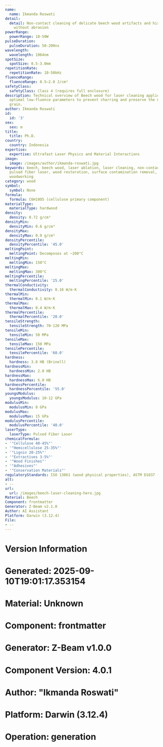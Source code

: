 ```yaml
---
name:
  name: Ikmanda Roswati
detail:
  detail: Non-contact cleaning of delicate beech wood artifacts and historical objects
    without abrasion
powerRange:
  powerRange: 10-50W
pulseDuration:
  pulseDuration: 50-200ns
wavelength:
  wavelength: 1064nm
spotSize:
  spotSize: 0.5-3.0mm
repetitionRate:
  repetitionRate: 10-50kHz
fluenceRange:
  fluenceRange: 0.5–2.0 J/cm²
safetyClass:
  safetyClass: Class 4 (requires full enclosure)
description: Technical overview of Beech wood for laser cleaning applications, including
  optimal low-fluence parameters to prevent charring and preserve the natural wood
  grain.
author: Ikmanda Roswati
id:
  id: '3'
sex:
  sex: m
title:
  title: Ph.D.
country:
  country: Indonesia
expertise:
  expertise: Ultrafast Laser Physics and Material Interactions
image:
  image: /images/author/ikmanda-roswati.jpg
keywords: beech, beech wood, laser ablation, laser cleaning, non-contact cleaning,
  pulsed fiber laser, wood restoration, surface contamination removal, cultural heritage,
  woodworking
category: wood
symbol:
  symbol: None
formula:
  formula: C6H10O5 (cellulose primary component)
materialType:
  materialType: hardwood
density:
  density: 0.72 g/cm³
densityMin:
  densityMin: 0.6 g/cm³
densityMax:
  densityMax: 0.9 g/cm³
densityPercentile:
  densityPercentile: '45.0'
meltingPoint:
  meltingPoint: Decomposes at ~200°C
meltingMin:
  meltingMin: 150°C
meltingMax:
  meltingMax: 300°C
meltingPercentile:
  meltingPercentile: '25.0'
thermalConductivity:
  thermalConductivity: 0.16 W/m·K
thermalMin:
  thermalMin: 0.1 W/m·K
thermalMax:
  thermalMax: 0.4 W/m·K
thermalPercentile:
  thermalPercentile: '20.0'
tensileStrength:
  tensileStrength: 70-120 MPa
tensileMin:
  tensileMin: 50 MPa
tensileMax:
  tensileMax: 150 MPa
tensilePercentile:
  tensilePercentile: '60.0'
hardness:
  hardness: 3.8 HB (Brinell)
hardnessMin:
  hardnessMin: 2.0 HB
hardnessMax:
  hardnessMax: 6.0 HB
hardnessPercentile:
  hardnessPercentile: '55.0'
youngsModulus:
  youngsModulus: 10-12 GPa
modulusMin:
  modulusMin: 8 GPa
modulusMax:
  modulusMax: 15 GPa
modulusPercentile:
  modulusPercentile: '40.0'
laserType:
  laserType: Pulsed Fiber Laser
chemicalFormula:
- '"Cellulose 40-45%"'
- '"Hemicellulose 25-35%"'
- '"Lignin 20-25%"'
- '"Extractives 3-5%"'
- '"Wood Finishes"'
- '"Adhesives"'
- '"Conservation Materials"'
regulatoryStandards: ISO 13061 (wood physical properties), ASTM D1037 (wood testing)
alt:
- --
url:
  url: /images/beech-laser-cleaning-hero.jpg
Material: Beech
Component: frontmatter
Generator: Z-Beam v2.1.0
Author: AI Assistant
Platform: Darwin (3.12.4)
File:
- --
---
```


# Version Information
# Generated: 2025-09-10T19:01:17.353154
# Material: Unknown
# Component: frontmatter
# Generator: Z-Beam v1.0.0
# Component Version: 4.0.1
# Author: "Ikmanda Roswati"
# Platform: Darwin (3.12.4)
# Operation: generation
